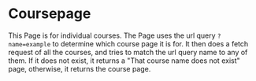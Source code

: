 # Coursepage

This Page is for individual courses. The Page uses the url query `?name=example` to determine which course page it is for. It then does a fetch request of all the courses, and tries to match the url query name to any of them. If it does not exist, it returns a "That course name does not exist" page, otherwise, it returns the course page.